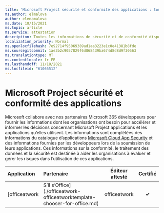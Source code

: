 ```yaml
---
title: 'Microsoft Project sécurité et conformité des applications : toutes les applications'
ms.author: elmalova
author: elenamalova
ms.date: 10/15/2021
ms.topic: article
ms.service: attestation
description: Toutes les informations de sécurité et de conformité disponibles pour toutes les Microsoft Project applications.
localization_priority: Normal
ms.openlocfilehash: 7e92714f95069389ad1aa3223e1c0e41381b8fde
ms.sourcegitcommit: 1ae3b2c9057829f6d868439ba674d8d8d9f30663
ms.translationtype: MT
ms.contentlocale: fr-FR
ms.lasthandoff: 11/18/2021
ms.locfileid: "61066512"
---
```

# <a name="microsoft-project-apps-security-and-compliance"></a>Microsoft Project sécurité et conformité des applications

Microsoft collabore avec nos partenaires Microsoft 365 développeurs pour fournir les informations dont les organisations ont besoin pour accélérer et informer les décisions concernant Microsoft Project applications et les applications qu’elles utilisent. Les informations sont complétées des informations du catalogue d’applications [Microsoft Cloud App Security](https://www.microsoft.com/en-us/enterprise-mobility-security/cloud-app-security) et des informations fournies par les développeurs lors de la soumission de leurs applications. Ces informations sur la conformité, le traitement des données et la sécurité est destinée à aider les organisations à évaluer et gérer les risques dans l’utilisation de ces applications.

| **Application** | **Partenaire** | **Éditeur attesté** | **Certifié** |
|:--------|:------------|:----------------------:|:-------------:|
| [officeatwork | S’il s’Office](./officeatwork-officeatworktemplate-chooser-for-office.md) | officeatwork | **✓** |  |
